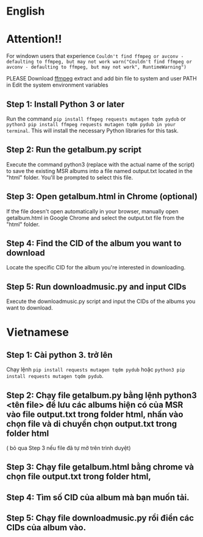 # English
# Attention!! 
For windown users that experience `Couldn't find ffmpeg or avconv - defaulting to ffmpeg, but may not work warn("Couldn't find ffmpeg or avconv - defaulting to ffmpeg, but may not work", RuntimeWarning")`

PLEASE Download [ffmpeg](https://www.gyan.dev/ffmpeg/builds/ffmpeg-git-essentials.7z) extract and add bin file to system and user PATH in Edit the system environment variables
## Step 1: Install Python 3 or later
Run the command `pip install ffmpeg requests mutagen tqdm pydub` or `python3 pip install ffmpeg requests mutagen tqdm pydub in your terminal`. This will install the necessary Python libraries for this task.
## Step 2: Run the getalbum.py script
Execute the command python3 <filename> (replace <filename> with the actual name of the script) to save the existing MSR albums into a file named output.txt located in the "html" folder. You'll be prompted to select this file.
## Step 3: Open getalbum.html in Chrome (optional)
If the file doesn't open automatically in your browser, manually open getalbum.html in Google Chrome and select the output.txt file from the "html" folder.
## Step 4: Find the CID of the album you want to download
Locate the specific CID for the album you're interested in downloading.
## Step 5: Run downloadmusic.py and input CIDs
Execute the downloadmusic.py script and input the CIDs of the albums you want to download.

# Vietnamese
## Step 1: Cài python 3. trở lên 
Chạy lệnh `pip install requests mutagen tqdm pydub` hoặc `python3 pip install requests mutagen tqdm pydub`.
## Step 2: Chạy file getalbum.py bằng lệnh python3 <tên file> để lưu các albums hiện có của MSR vào file output.txt trong folder html, nhấn vào chọn file và di chuyển chọn output.txt trong folder html
( bỏ qua Step 3 nếu file đã tự mở trên trình duyệt)
## Step 3: Chạy file getalbum.html bằng chrome và chọn file output.txt trong folder html,
## Step 4: Tìm số CID của album mà bạn muốn tải.
## Step 5: Chạy file downloadmusic.py rồi điền các CIDs của album vào.


